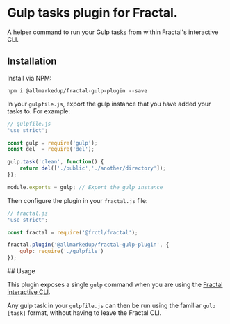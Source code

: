 # Gulp tasks plugin for Fractal.

A helper command to run your Gulp tasks from within Fractal's interactive CLI.

## Installation

Install via NPM:

```shell
npm i @allmarkedup/fractal-gulp-plugin --save
```

In your `gulpfile.js`, export the gulp instance that you have added your tasks to. For example:

```js
// gulpfile.js
'use strict';

const gulp = require('gulp');
const del  = require('del');

gulp.task('clean', function() {
    return del(['./public','./another/directory']);
});

module.exports = gulp; // Export the gulp instance
```

Then configure the plugin in your `fractal.js` file:

```js
// fractal.js
'use strict';

const fractal = require('@frctl/fractal');

fractal.plugin('@allmarkedup/fractal-gulp-plugin', {
    gulp: require('./gulpfile')
});
```

## Usage

This plugin exposes a single `gulp` command when you are using the [Fractal interactive CLI](https://github.com/frctl/fractal/blob/master/docs/commands.md#the-fractal-interactive-cli-sparkles).

Any gulp task in your `gulpfile.js` can then be run using the familiar `gulp [task]` format, without having to leave the Fractal CLI.
